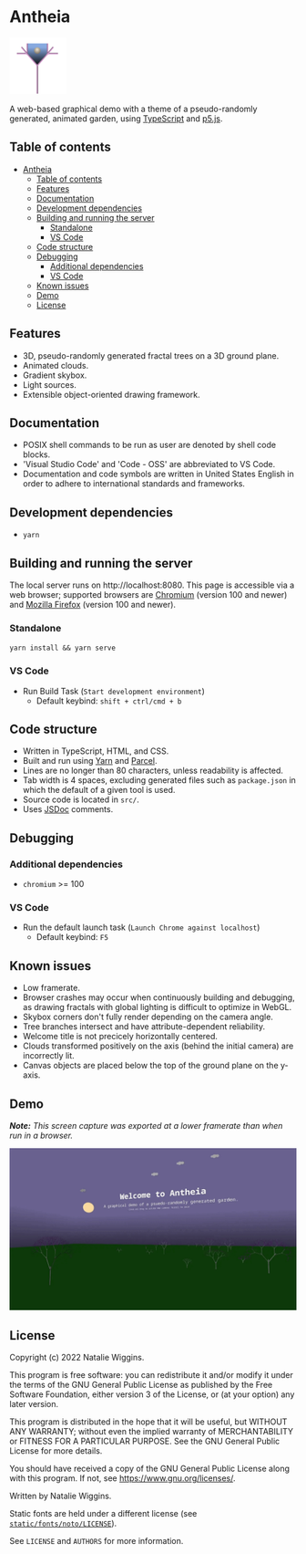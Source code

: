# Antheia

<img src="assets/icon.png" alt="Icon" width="100">

A web-based graphical demo with a theme of a pseudo-randomly generated, animated
garden, using [TypeScript](https://www.typescriptlang.org/) and [p5.js](https://p5js.org/).

## Table of contents

* [Antheia](#antheia)
  * [Table of contents](#table-of-contents)
  * [Features](#features)
  * [Documentation](#documentation)
  * [Development dependencies](#development-dependencies)
  * [Building and running the server](#building-and-running-the-server)
    * [Standalone](#standalone)
    * [VS Code](#vs-code)
  * [Code structure](#code-structure)
  * [Debugging](#debugging)
    * [Additional dependencies](#additional-dependencies)
    * [VS Code](#vs-code-1)
  * [Known issues](#known-issues)
  * [Demo](#demo)
  * [License](#license)

## Features

* 3D, pseudo-randomly generated fractal trees on a 3D ground plane.
* Animated clouds.
* Gradient skybox.
* Light sources.
* Extensible object-oriented drawing framework.

## Documentation

* POSIX shell commands to be run as user are denoted by shell code blocks.
* 'Visual Studio Code' and 'Code - OSS' are abbreviated to VS Code.
* Documentation and code symbols are written in United States English in order
  to adhere to international standards and frameworks.

## Development dependencies

- `yarn`

## Building and running the server

The local server runs on http://localhost:8080. This page is accessible via a
web browser; supported browsers are [Chromium](https://www.chromium.org/Home/)
(version 100 and newer) and [Mozilla Firefox](https://www.mozilla.org/en-GB/firefox/)
(version 100 and newer).

### Standalone

```shell
yarn install && yarn serve
```

### VS Code

* Run Build Task (`Start development environment`)
    * Default keybind: `shift + ctrl/cmd + b`

## Code structure

* Written in TypeScript, HTML, and CSS.
* Built and run using [Yarn](https://yarnpkg.com/) and [Parcel](https://parceljs.org/).
* Lines are no longer than 80 characters, unless readability is affected.
* Tab width is 4 spaces, excluding generated files such as `package.json` in
  which the default of a given tool is used.
* Source code is located in `src/`.
* Uses [JSDoc](https://jsdoc.app/) comments.

## Debugging

### Additional dependencies

* `chromium` >= 100

### VS Code

* Run the default launch task (`Launch Chrome against localhost`)
    * Default keybind: `F5`

## Known issues

* Low framerate.
* Browser crashes may occur when continuously building and debugging, as drawing
  fractals with global lighting is difficult to optimize in WebGL.
* Skybox corners don't fully render depending on the camera angle.
* Tree branches intersect and have attribute-dependent reliability.
* Welcome title is not precicely horizontally centered.
* Clouds transformed positively on the axis (behind the initial camera) are
  incorrectly lit.
* Canvas objects are placed below the top of the ground plane on the y-axis.

## Demo

***Note:** This screen capture was exported at a lower framerate than when run
in a browser.*

![Screen Capture](demo/capture.gif)

## License

Copyright (c) 2022 Natalie Wiggins.

This program is free software: you can redistribute it and/or modify
it under the terms of the GNU General Public License as published by
the Free Software Foundation, either version 3 of the License, or
(at your option) any later version.

This program is distributed in the hope that it will be useful,
but WITHOUT ANY WARRANTY; without even the implied warranty of
MERCHANTABILITY or FITNESS FOR A PARTICULAR PURPOSE. See the
GNU General Public License for more details.

You should have received a copy of the GNU General Public License
along with this program. If not, see <https://www.gnu.org/licenses/>.

Written by Natalie Wiggins.

Static fonts are held under a different license (see [`static/fonts/noto/LICENSE`](static/fonts/noto/LICENSE)).

See `LICENSE` and `AUTHORS` for more information.
